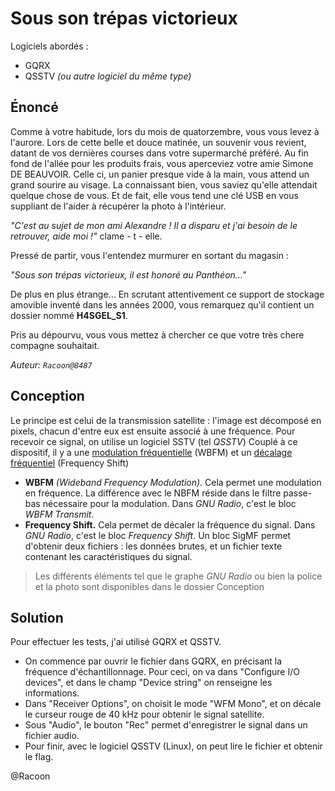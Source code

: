 
# Sous son trépas victorieux

Logiciels abordés :

- GQRX
- QSSTV _(ou autre logiciel du même type)_

## Énoncé

Comme à votre habitude, lors du mois de quatorzembre, vous vous levez à l'aurore. Lors de cette belle et douce matinée, un souvenir vous revient, datant de vos dernières courses dans votre supermarché préféré.
Au fin fond de l'allée pour les produits frais, vous aperceviez votre amie Simone DE BEAUVOIR. Celle ci, un panier presque vide à la main, vous attend un grand sourire au visage. La connaissant bien, vous saviez qu'elle attendait quelque chose de vous. Et de fait, elle vous tend une clé USB en vous suppliant de l'aider à récupérer la photo à l'intérieur.

_"C'est au sujet de mon ami Alexandre ! Il a disparu et j'ai besoin de le retrouver, aide moi !"_ clame - t - elle.

Pressé de partir, vous l'entendez murmurer en sortant du magasin :

_"Sous son trépas victorieux, il est honoré au Panthéon..."_

De plus en plus étrange...
En scrutant attentivement ce support de stockage amovible inventé dans les années 2000, vous remarquez qu'il contient un dossier nommé **H4SGEL_S1**.

Pris au dépourvu, vous vous mettez à chercher ce que votre très chere compagne souhaitait.

_Auteur: `Racoon@8487`_

## Conception

Le principe est celui de la transmission satellite : l'image est décomposé en pixels, chacun d'entre eux est ensuite associé à une fréquence. Pour recevoir ce signal, on utilise un logiciel SSTV (tel _QSSTV_)
Couplé à ce dispositif, il y a une <ins>modulation fréquentielle</ins> (WBFM) et un <ins> décalage fréquentiel</ins> (Frequency Shift)
- **WBFM** _(Wideband Frequency Modulation)_. Cela permet une modulation en fréquence. La différence avec le NBFM réside dans le filtre passe-bas nécessaire pour la modulation. Dans _GNU Radio_, c'est le bloc _WBFM Transmit_.
- **Frequency Shift.** Cela permet de décaler la fréquence du signal. Dans _GNU Radio_, c'est le bloc _Frequency Shift_.
Un bloc SigMF permet d'obtenir deux fichiers : les données brutes, et un fichier texte contenant les caractéristiques du signal.

> Les différents éléments tel que le graphe _GNU Radio_ ou bien la police et la photo sont disponibles dans le dossier Conception

## Solution

Pour effectuer les tests, j'ai utilisé GQRX et QSSTV.

- On commence par ouvrir le fichier dans GQRX, en précisant la fréquence d'échantillonnage. Pour ceci, on va dans "Configure I/O devices", et dans le champ "Device string" on renseigne les informations.
- Dans "Receiver Options", on choisit le mode "WFM Mono", et on décale le curseur rouge de 40 kHz pour obtenir le signal satellite.
- Sous "Audio", le bouton "Rec" permet d'enregistrer le signal dans un fichier audio.
- Pour finir, avec le logiciel QSSTV (Linux), on peut lire le fichier et obtenir le flag.

@Racoon

